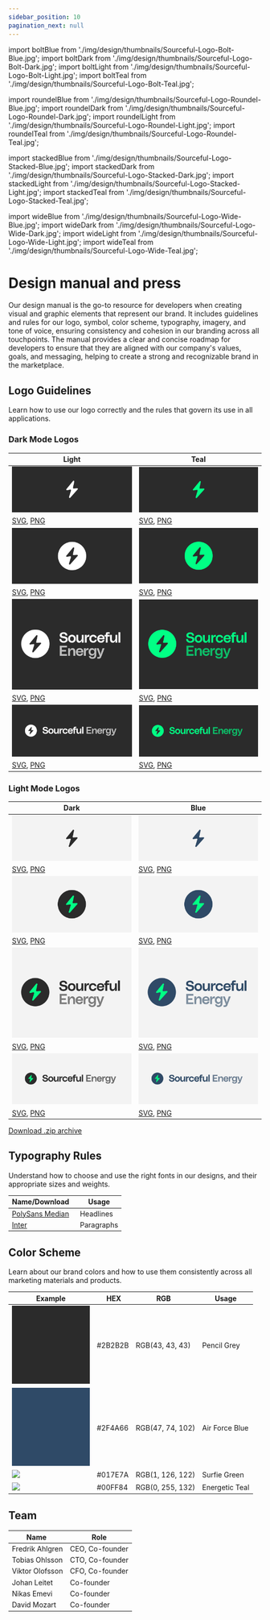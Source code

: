 ```yaml
---
sidebar_position: 10
pagination_next: null
---
```


import boltBlue from './img/design/thumbnails/Sourceful-Logo-Bolt-Blue.jpg';
import boltDark from './img/design/thumbnails/Sourceful-Logo-Bolt-Dark.jpg';
import boltLight from './img/design/thumbnails/Sourceful-Logo-Bolt-Light.jpg';
import boltTeal from './img/design/thumbnails/Sourceful-Logo-Bolt-Teal.jpg';

import roundelBlue from './img/design/thumbnails/Sourceful-Logo-Roundel-Blue.jpg';
import roundelDark from './img/design/thumbnails/Sourceful-Logo-Roundel-Dark.jpg';
import roundelLight from './img/design/thumbnails/Sourceful-Logo-Roundel-Light.jpg';
import roundelTeal from './img/design/thumbnails/Sourceful-Logo-Roundel-Teal.jpg';

import stackedBlue from './img/design/thumbnails/Sourceful-Logo-Stacked-Blue.jpg';
import stackedDark from './img/design/thumbnails/Sourceful-Logo-Stacked-Dark.jpg';
import stackedLight from './img/design/thumbnails/Sourceful-Logo-Stacked-Light.jpg';
import stackedTeal from './img/design/thumbnails/Sourceful-Logo-Stacked-Teal.jpg';

import wideBlue from './img/design/thumbnails/Sourceful-Logo-Wide-Blue.jpg';
import wideDark from './img/design/thumbnails/Sourceful-Logo-Wide-Dark.jpg';
import wideLight from './img/design/thumbnails/Sourceful-Logo-Wide-Light.jpg';
import wideTeal from './img/design/thumbnails/Sourceful-Logo-Wide-Teal.jpg';


# Design manual and press

Our design manual is the go-to resource for developers when creating visual and graphic elements that represent our brand. It includes guidelines and rules for our logo, symbol, color scheme, typography, imagery, and tone of voice, ensuring consistency and cohesion in our branding across all touchpoints. The manual provides a clear and concise roadmap for developers to ensure that they are aligned with our company's values, goals, and messaging, helping to create a strong and recognizable brand in the marketplace.

## Logo Guidelines

Learn how to use our logo correctly and the rules that govern its use in all applications.

### Dark Mode Logos

| Light | Teal |
|-------|------|
| ![Bolt Light](./img/design/thumbnails/Sourceful-Logo-Bolt-Light.jpg) | ![Bolt Teal](./img/design/thumbnails/Sourceful-Logo-Bolt-Teal.jpg) |
| [SVG](./img/design/downloads/Sourceful-Logo-Bolt-Light.svg), [PNG](./img/design/downloads/Sourceful-Logo-Bolt-Light.png) | [SVG](./img/design/downloads/Sourceful-Logo-Bolt-Teal.svg), [PNG](./img/design/downloads/Sourceful-Logo-Bolt-Teal.png) |
| ![Roundel Light](./img/design/thumbnails/Sourceful-Logo-Roundel-Light.jpg) | ![Roundel Teal](./img/design/thumbnails/Sourceful-Logo-Roundel-Teal.jpg) |
| [SVG](./img/design/downloads/Sourceful-Logo-Roundel-Light.svg), [PNG](./img/design/downloads/Sourceful-Logo-Roundel-Light.png) | [SVG](./img/design/downloads/Sourceful-Logo-Roundel-Teal.svg), [PNG](./img/design/downloads/Sourceful-Logo-Roundel-Teal.png) |
| ![Stacked Light](./img/design/thumbnails/Sourceful-Logo-Stacked-Light.jpg) | ![Stacked Teal](./img/design/thumbnails/Sourceful-Logo-Stacked-Teal.jpg) |
| [SVG](./img/design/downloads/Sourceful-Logo-Stacked-Light.svg), [PNG](./img/design/downloads/Sourceful-Logo-Stacked-Light.png) | [SVG](./img/design/downloads/Sourceful-Logo-Stacked-Teal.svg), [PNG](./img/design/downloads/Sourceful-Logo-Stacked-Teal.png) |
| ![Wide Light](./img/design/thumbnails/Sourceful-Logo-Wide-Light.jpg) | ![Wide Teal](./img/design/thumbnails/Sourceful-Logo-Wide-Teal.jpg) |
| [SVG](./img/design/downloads/Sourceful-Logo-Wide-Light.svg), [PNG](./img/design/downloads/Sourceful-Logo-Wide-Light.png) | [SVG](./img/design/downloads/Sourceful-Logo-Wide-Teal.svg), [PNG](./img/design/downloads/Sourceful-Logo-Wide-Teal.png) |

### Light Mode Logos

| Dark | Blue |
|------|-------|
| ![Bolt Dark](./img/design/thumbnails/Sourceful-Logo-Bolt-Dark.jpg) | ![Bolt Blue](./img/design/thumbnails/Sourceful-Logo-Bolt-Blue.jpg) |
| [SVG](./img/design/downloads/Sourceful-Logo-Bolt-Dark.svg), [PNG](./img/design/downloads/Sourceful-Logo-Bolt-Dark.png) | [SVG](./img/design/downloads/Sourceful-Logo-Bolt-Blue.svg), [PNG](./img/design/downloads/Sourceful-Logo-Bolt-Blue.png) |
| ![Roundel Dark](./img/design/thumbnails/Sourceful-Logo-Roundel-Dark.jpg) | ![Roundel Blue](./img/design/thumbnails/Sourceful-Logo-Roundel-Blue.jpg) |
| [SVG](./img/design/downloads/Sourceful-Logo-Roundel-Dark.svg), [PNG](./img/design/downloads/Sourceful-Logo-Roundel-Dark.png) | [SVG](./img/design/downloads/Sourceful-Logo-Roundel-Blue.svg), [PNG](./img/design/downloads/Sourceful-Logo-Roundel-Blue.png) |
| ![Stacked Dark](./img/design/thumbnails/Sourceful-Logo-Stacked-Dark.jpg) | ![Stacked Blue](./img/design/thumbnails/Sourceful-Logo-Stacked-Blue.jpg) |
| [SVG](./img/design/downloads/Sourceful-Logo-Stacked-Dark.svg), [PNG](./img/design/downloads/Sourceful-Logo-Stacked-Dark.png) | [SVG](./img/design/downloads/Sourceful-Logo-Stacked-Blue.svg), [PNG](./img/design/downloads/Sourceful-Logo-Stacked-Blue.png) |
| ![Wide Dark](./img/design/thumbnails/Sourceful-Logo-Wide-Dark.jpg) | ![Wide Blue](./img/design/thumbnails/Sourceful-Logo-Wide-Blue.jpg) |
| [SVG](./img/design/downloads/Sourceful-Logo-Wide-Dark.svg), [PNG](./img/design/downloads/Sourceful-Logo-Wide-Dark.png) | [SVG](./img/design/downloads/Sourceful-Logo-Wide-Blue.svg), [PNG](./img/design/downloads/Sourceful-Logo-Wide-Blue.png) |

[Download .zip archive](./img/design/downloads/Sourceful-Logos.zip)


## Typography Rules

Understand how to choose and use the right fonts in our designs, and their appropriate sizes and weights.

| Name/Download                                | Usage           |
|---------------------------------------------|----------------------------------------------|
| [PolySans Median](https://www.wearegradient.net/typefaces/polysans-standard/)    |  Headlines            |
| [Inter](https://fonts.google.com/specimen/Inter)    |  Paragraphs            |

## Color Scheme

Learn about our brand colors and how to use them consistently across all marketing materials and products.

| Example              | HEX     | RGB                | Usage           |
|----------------------|---------|--------------------|-----------------|
|![](./img/design/2B2B2B.jpg) | #2B2B2B | RGB(43, 43, 43)  | Pencil Grey   |
|![](./img/design/2F4A66.jpg) | #2F4A66 | RGB(47, 74, 102)  | Air Force Blue   |
|![](./img/design/017E7A.jpg) | #017E7A | RGB(1, 126, 122) | Surfie Green   |
|![](./img/design/00FF84.jpg) | #00FF84 | RGB(0, 255, 132)   | Energetic Teal   |

## Team

| Name | Role |
|---|---|
|  Fredrik Ahlgren | CEO, Co-founder
|  Tobias Ohlsson | CTO, Co-founder
|  Viktor Olofsson| CFO, Co-founder
|  Johan Leitet | Co-founder
|  Nikas Emevi | Co-founder
|  David Mozart | Co-founder
